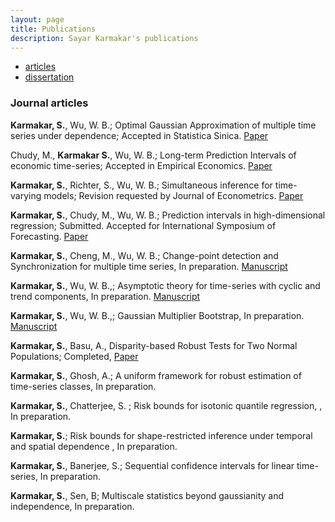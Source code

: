 ```yaml
---
layout: page
title: Publications
description: Sayar Karmakar's publications
---
```


<div class="navbar">
    <div class="navbar-inner">
        <ul class="nav">
            <li><a href="#articles">articles</a></li>
            <li><a href="#thesis">dissertation</a></li>
        </ul>
    </div>
</div>


### <a name="articles"></a>Journal articles
**Karmakar, S.**, Wu, W. B.; Optimal Gaussian Approximation of multiple time series under dependence; Accepted in Statistica Sinica. [Paper](../publications/sayar2.pdf) 

Chudy, M., **Karmakar S.**, Wu, W. B.; Long-term Prediction Intervals of economic time-series; Accepted in Empirical Economics. [Paper](https://doi.org/10.1007/s00181-019-01689-2) 


**Karmakar, S.**, Richter, S., Wu, W. B.; Simultaneous inference for time-varying models; Revision requested by Journal of Econometrics. 
[Paper](../publications/sayar1.pdf) 

**Karmakar, S.**, Chudy, M., Wu, W. B.; Prediction intervals in high-dimensional regression; Submitted. Accepted for International Symposium of Forecasting. [Paper](../publications/sayar4.pdf)


**Karmakar, S.**, Cheng, M., Wu, W. B.; Change-point detection and Synchronization for multiple time series, In preparation. [Manuscript](../publications/sayar5.pdf)

**Karmakar, S.**, Wu, W. B.,; Asymptotic theory for time-series with cyclic and trend components, In preparation. [Manuscript](../publications/sayar6.pdf)

**Karmakar, S.**, Wu, W. B.,; Gaussian Multiplier Bootstrap, In preparation. [Manuscript](../publications/sayar7.pdf)

**Karmakar, S.**, Basu, A., Disparity-based Robust Tests for Two Normal
Populations; Completed, [Paper](../publications/sayarrobust.pdf) 

**Karmakar, S.**, Ghosh, A.; A uniform framework for robust estimation of time-series classes, In preparation. 

**Karmakar, S.**, Chatterjee, S. ;  Risk bounds for isotonic quantile regression, , In preparation. 

**Karmakar, S.**;  Risk bounds for shape-restricted inference under temporal and spatial dependence , In preparation. 

**Karmakar, S.**, Banerjee, S.; Sequential confidence intervals for linear time-series, In preparation. 

**Karmakar, S.**, Sen, B; Multiscale statistics beyond gaussianity and independence, In preparation. 



